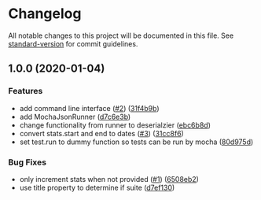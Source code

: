 # Changelog

All notable changes to this project will be documented in this file. See [standard-version](https://github.com/conventional-changelog/standard-version) for commit guidelines.

## 1.0.0 (2020-01-04)


### Features

* add command line interface ([#2](https://github.com/plasticrake/mocha-json-deserialize/issues/2)) ([31f4b9b](https://github.com/plasticrake/mocha-json-deserialize/commit/31f4b9b90bbc1b967ed5bda3242dfb46aaa969d1))
* add MochaJsonRunner ([d7c6e3b](https://github.com/plasticrake/mocha-json-deserialize/commit/d7c6e3b7e3c912a8a47351d98fa0321200ec2469))
* change functionality from runner to deserialzier ([ebc6b8d](https://github.com/plasticrake/mocha-json-deserialize/commit/ebc6b8d2d3d99463d79948ba3e1db21e63978a4d))
* convert stats.start and end to dates ([#3](https://github.com/plasticrake/mocha-json-deserialize/issues/3)) ([31cc8f6](https://github.com/plasticrake/mocha-json-deserialize/commit/31cc8f639f4cb9533ba2ecc13e03a228f1178a2a))
* set test.run to dummy function so tests can be run by mocha ([80d975d](https://github.com/plasticrake/mocha-json-deserialize/commit/80d975d3c341c702bdb810908cc103de7f4959e0))


### Bug Fixes

* only increment stats when not provided ([#1](https://github.com/plasticrake/mocha-json-deserialize/issues/1)) ([6508eb2](https://github.com/plasticrake/mocha-json-deserialize/commit/6508eb26c4128491c060733dfaf2375ee200ec3f))
* use title property to determine if suite ([d7ef130](https://github.com/plasticrake/mocha-json-deserialize/commit/d7ef1308915e4d57b93b755f028f361bf2d8da16))

